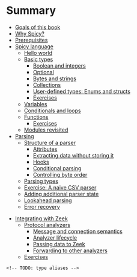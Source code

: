 # Summary

- [Goals of this book](./goals.md)
- [Why Spicy?](./why_spicy.md)
- [Prerequisites](./prerequisites.md)
- [Spicy language](./language.md)
  - [Hello world](./hello_world.md)
  - [Basic types](./basic_types.md)
    - [Boolean and integers](./bool_integers.md)
    - [Optional](./optional.md)
    - [Bytes and strings](./bytes_strings.md)
    - [Collections](./collections.md)
    - [User-defined types: Enums and structs](./enums_structs.md)
    - [Exercises](./basic_types_exercises.md)
  - [Variables](./variables.md)
  - [Conditionals and loops](./conditionals_loops.md)
  - [Functions](./functions.md)
    - [Exercises](./functions_exercises.md)
  - [Modules revisited](./modules_revisited.md)
- [Parsing](./parsing.md)
  - [Structure of a parser](./parser_structure.md)
    - [Attributes](./parser_structure_attributes.md)
    - [Extracting data without storing it](./parser_structure_anon_skipped.md)
    - [Hooks](./parser_structure_hooks.md)
    - [Conditional parsing](./parser_structure_conditional_parsing.md)
    - [Controlling byte order](./parser_structure_byte_order.md)
  - [Parsing types](./parsing_types.md)
  - [Exercise: A naive CSV parser](./parsing_exercise_naive_csv.md)
  - [Adding additional parser state](./parser_additional_state.md)
  - [Lookahead parsing](./parsing_lookahead.md)
  - [Error recovery](./error_recovery.md)
  <!-- - [TODO: Loosely coupled parsers: sinks & filters]() -->
  <!-- - [TODO: Hooks]() -->
<!-- - [TODO: Spicy patterns]() -->
- [Integrating with Zeek](./zeek_integration.md)
  - [Protocol analyzers](./zeek_protocol_analyzers.md)
    - [Message and connection semantics](./zeek_message_and_connection_semantics.md)
    - [Analyzer lifecycle](./zeek_analyzer_lifecycle.md)
    - [Passing data to Zeek](./zeek_passing_data.md)
    - [Forwarding to other analyzers](./zeek_forwarding_data.md)
  - [Exercises](./zeek_protocol_analyzer_exercises.md)
<!-- - [TODO: Debugging and profiling]() -->

    <!-- TODO: type aliases -->
